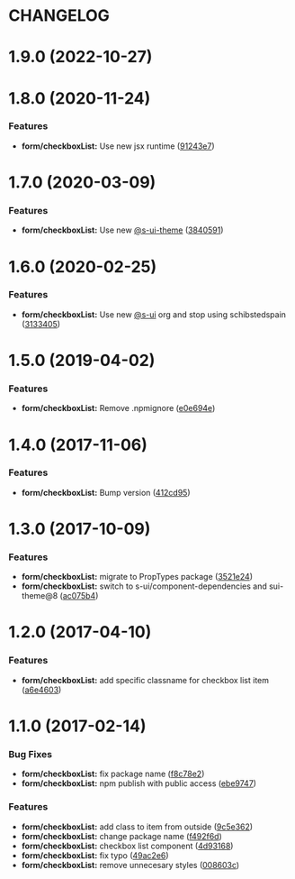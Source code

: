 # CHANGELOG

# 1.9.0 (2022-10-27)



# 1.8.0 (2020-11-24)


### Features

* **form/checkboxList:** Use new jsx runtime ([91243e7](https://github.com/SUI-Components/adevinta-spain-components/commit/91243e79c76cce266dd146039c0385df499d25ec))



# 1.7.0 (2020-03-09)


### Features

* **form/checkboxList:** Use new [@s-ui-theme](https://github.com/s-ui-theme) ([3840591](https://github.com/SUI-Components/adevinta-spain-components/commit/3840591eb0ba7a4bf8fd5818ebb589a47b3960cc))



# 1.6.0 (2020-02-25)


### Features

* **form/checkboxList:** Use new [@s-ui](https://github.com/s-ui) org and stop using schibstedspain ([3133405](https://github.com/SUI-Components/adevinta-spain-components/commit/3133405c96ec99e5c39f435a81f98fe4cb6f8779))



# 1.5.0 (2019-04-02)


### Features

* **form/checkboxList:** Remove .npmignore ([e0e694e](https://github.com/SUI-Components/adevinta-spain-components/commit/e0e694e78d9212e1f09bef92009ad055152369fa))



# 1.4.0 (2017-11-06)


### Features

* **form/checkboxList:** Bump version ([412cd95](https://github.com/SUI-Components/adevinta-spain-components/commit/412cd95a65df77ae620535df50a822876c8159ac))



# 1.3.0 (2017-10-09)


### Features

* **form/checkboxList:** migrate to PropTypes package ([3521e24](https://github.com/SUI-Components/adevinta-spain-components/commit/3521e24a1c2522ad56d038c31826d57189010398))
* **form/checkboxList:** switch to s-ui/component-dependencies and sui-theme@8 ([ac075b4](https://github.com/SUI-Components/adevinta-spain-components/commit/ac075b4cbcd61a08b24c4430b85410da21d46781))



# 1.2.0 (2017-04-10)


### Features

* **form/checkboxList:** add specific classname for checkbox list item ([a6e4603](https://github.com/SUI-Components/adevinta-spain-components/commit/a6e46039f2c115e73dfa926ae7dd3d945a18d801))



# 1.1.0 (2017-02-14)


### Bug Fixes

* **form/checkboxList:** fix package name ([f8c78e2](https://github.com/SUI-Components/adevinta-spain-components/commit/f8c78e2ef7bec9cc24d44571f3da340d26c28da3))
* **form/checkboxList:** npm publish with public access ([ebe9747](https://github.com/SUI-Components/adevinta-spain-components/commit/ebe974799a321c314796f606fdf91ba01e29f472))


### Features

* **form/checkboxList:** add class to item from outside ([9c5e362](https://github.com/SUI-Components/adevinta-spain-components/commit/9c5e362ba951482c452ab1af8d4658145d348c14))
* **form/checkboxList:** change package name ([f492f6d](https://github.com/SUI-Components/adevinta-spain-components/commit/f492f6dce002e88cdf52bc447f31a0a5bd372c6b))
* **form/checkboxList:** checkbox list component ([4d93168](https://github.com/SUI-Components/adevinta-spain-components/commit/4d9316871ef384e503400cee4433eda179fd32c8))
* **form/checkboxList:** fix typo ([49ac2e6](https://github.com/SUI-Components/adevinta-spain-components/commit/49ac2e6509a6223662a58e418e2a112fb1fb49b2))
* **form/checkboxList:** remove unnecesary styles ([008603c](https://github.com/SUI-Components/adevinta-spain-components/commit/008603ce71479534ed947aa5c859b74fd625c1b9))



